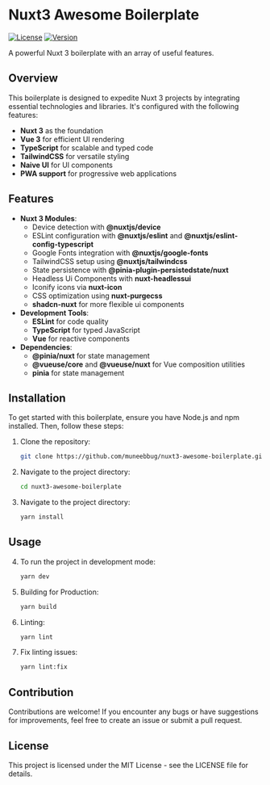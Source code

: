 # Nuxt3 Awesome Boilerplate

[![License](https://img.shields.io/github/license/muneebbug/nuxt3-awesome-boilerplate)](LICENSE)
[![Version](https://img.shields.io/github/package-json/v/muneebbug/nuxt3-awesome-boilerplate)](https://github.com/muneebbug/nuxt3-awesome-boilerplate/releases)

A powerful Nuxt 3 boilerplate with an array of useful features.

## Overview

This boilerplate is designed to expedite Nuxt 3 projects by integrating essential technologies and libraries. It's configured with the following features:

- **Nuxt 3** as the foundation
- **Vue 3** for efficient UI rendering
- **TypeScript** for scalable and typed code
- **TailwindCSS** for versatile styling
- **Naive UI** for UI components
- **PWA support** for progressive web applications

## Features

- **Nuxt 3 Modules**:
  - Device detection with **@nuxtjs/device**
  - ESLint configuration with **@nuxtjs/eslint** and **@nuxtjs/eslint-config-typescript**
  - Google Fonts integration with **@nuxtjs/google-fonts**
  - TailwindCSS setup using **@nuxtjs/tailwindcss**
  - State persistence with **@pinia-plugin-persistedstate/nuxt**
  - Headless Ui Components with **nuxt-headlessui**
  - Iconify icons via **nuxt-icon**
  - CSS optimization using **nuxt-purgecss**
  - **shadcn-nuxt** for more flexible ui components
- **Development Tools**:
  - **ESLint** for code quality
  - **TypeScript** for typed JavaScript
  - **Vue** for reactive components
- **Dependencies**:
  - **@pinia/nuxt** for state management
  - **@vueuse/core** and **@vueuse/nuxt** for Vue composition utilities
  - **pinia** for state management

## Installation

To get started with this boilerplate, ensure you have Node.js and npm installed. Then, follow these steps:

1. Clone the repository:
   ```bash
   git clone https://github.com/muneebbug/nuxt3-awesome-boilerplate.git
   ```
2. Navigate to the project directory:
   ```bash
   cd nuxt3-awesome-boilerplate
   ```
3. Navigate to the project directory:
   ```bash
   yarn install
   ```

## Usage

4. To run the project in development mode:
   ```bash
   yarn dev
   ```
5. Building for Production:
   ```bash
   yarn build
   ```
6. Linting:
   ```bash
   yarn lint
   ```
7. Fix linting issues:
   ```bash
   yarn lint:fix
   ```

## Contribution

Contributions are welcome! If you encounter any bugs or have suggestions for improvements, feel free to create an issue or submit a pull request.

## License

This project is licensed under the MIT License - see the LICENSE file for details.
